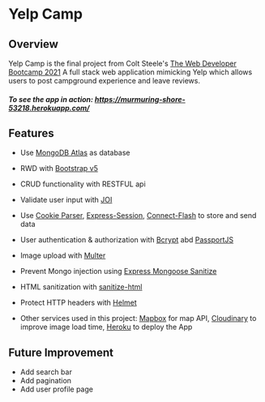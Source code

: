 # Yelp Camp
## Overview
Yelp Camp is the final project from Colt Steele's [The Web Developer Bootcamp 2021](https://www.udemy.com/course/the-web-developer-bootcamp/)
A full stack web application mimicking Yelp which allows users to post campground experience and leave reviews.
##### To see the app in action: https://murmuring-shore-53218.herokuapp.com/

## Features
- Use [MongoDB Atlas](https://www.mongodb.com/cloud/atlas/lp/try2?utm_source=google&utm_campaign=gs_apac_taiwan_search_core_brand_atlas_desktop&utm_term=mongodb%20atlas&utm_medium=cpc_paid_search&utm_ad=e&utm_ad_campaign_id=12212624371&gclid=CjwKCAjwqvyFBhB7EiwAER786Qvr7IRgIUXcVj8irL7IOHpjqHZbnlbHRlF7XMi84oZe8DeSvr_TWBoCnzMQAvD_BwE) as database 
- RWD with [Bootstrap v5](https://getbootstrap.com/)
- CRUD functionality with RESTFUL api
- Validate user input with [JOI](https://joi.dev/api/?v=17.4.0)
- Use [Cookie Parser](https://www.npmjs.com/package/cookie-parser), [Express-Session](https://www.npmjs.com/package/express-session), [Connect-Flash](https://github.com/jaredhanson/connect-flash) to store and send data
- User authentication & authorization with [Bcrypt](https://github.com/kelektiv/node.bcrypt.js) abd [PassportJS](http://www.passportjs.org/)
- Image upload with [Multer](https://github.com/expressjs/multer)
- Prevent Mongo injection using [Express Mongoose Sanitize](https://www.npmjs.com/package/express-mongo-sanitize)
- HTML sanitization with [sanitize-html](https://www.npmjs.com/package/sanitize-html)
- Protect HTTP headers with [Helmet](https://helmetjs.github.io/)

- Other services used in this project: [Mapbox](https://www.mapbox.com/) for map API, [Cloudinary](https://cloudinary.com/) to improve image load time, [Heroku](https://www.heroku.com) to deploy the App

## Future Improvement 

- Add search bar
- Add pagination 
- Add user profile page
